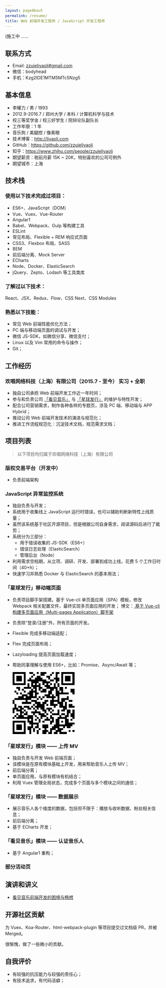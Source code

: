 ```yaml
---
layout: pageAbout
permalink: /resume/
title: Web 前端开发工程师 / JavaScript 开发工程师 
---
```


(施工中 ……

## 联系方式

- Email: <a href="mailto:zzuieliyaoli@gmail.com">zzuieliyaoli#gmail.com</a>
- 微信：bodyhead
- 手机：Kzg2IDE1MTM5MTc5Nzg5

## 基本信息

- 李耀力 / 男 / 1993
- 2012.9-2016.7 / 郑州大学 / 本科 / 计算机科学与技术
- 校三等奖学金 / 校三好学生 / 院辩论队副队长
- 工作年限：1 年
- 音乐狗 / 美腿控 / 像素眼
- 技术博客：<a href="http://liyaoli.com" target="_blank">http://liyaoli.com</a>
- GitHub：<a href="https://github.com/zzuieliyaoli" target="_blank">https://github.com/zzuieliyaoli</a>
- 知乎：<a href="https://www.zhihu.com/people/zzuieliyaoli" target="_blank">https://www.zhihu.com/people/zzuieliyaoli</a> 
- 期望薪资：税前月薪 15K ~ 20K，特别喜欢的公司可例外
- 期望城市：上海

## 技术栈

### 使用以下技术完成过项目：

- ES6+、JavaScript（DOM）
- Vue、Vuex、Vue-Router
- Angular1
- Babel、Webpack、Gulp 等构建工具
- ESLint
- 常见布局、Flexible + REM 响应式页面
- CSS3、Flexbox 布局、SASS
- BEM
- 前后端分离、Mock Server
- ECharts
- Node、Docker、ElasticSearch
- jQuery、Zepto、Lodash 等工具类库

### 了解过以下技术：

React、JSX、Redux、Flow、CSS Next、CSS Modules

### 熟悉以下技能：

- 常见 Web 前端性能优化方法；
- PC 端与移动端页面的调试与开发；
- 微信 JS-SDK，如微信分享、微信支付；
- Linux 以及 Vim 常用的命令与操作；
- Git；

## 工作经历

### 欢唱网络科技（上海）有限公司（2015.7 - 至今） 实习 + 全职

- 独自公司承担 Web 前端开发工作近一年时间；
- 参与和负责公司 <a href="https://www.kanjian.com" target="_blank">「看见音乐」</a> 与
 <a href="https://star.kanjian.com" target="_blank">「星球发行」</a> 的维护与特性开发；
- 配合公司营销需求，制作各种各样的专题页，涉及 PC 端、移动端与 APP Hybrid；
- 推动公司 Web 前端开发技术的演进与规范化；
- 推进工作流程规范化：沉淀技术文档，规范需求文档；

## 项目列表

> 以下项目均归属于欢唱网络科技（上海）有限公司

### 版权交易平台（开发中）

- 负责前端架构

### JavaScript 异常监控系统

- 独自负责与开发；
- 系统用于收集线上 JavaScript 运行时错误，也可以辅助判断新特性上线质量；
- 虽然该系统基于社区开源项目，但是根据公司自身需求，阅读源码后进行了裁剪；
- 系统分为三部分：
  - 用于错误收集的 JS-SDK（ES6+）
  - 错误日志处理（ElasticSearch）
  - 管理后台（Node）
- 利用需求空档期，从立项、调研、开发、部署到成功上线，花费 5 个工作日时间（40+h）；
- 快速学习并熟悉 Docker 与 ElasticSearch 的基本用法；

### 「星球发行」移动端页面

- 负责项目脚手架搭建。基于 Vue-cli 单页面应用（SPA）模板，修改 Webpack 相关配置文件，最终实现多页面应用的开发；
博文：<a href="/2017-05-06/vue-multi-pages-application-boilerplate-modified-by-vue-cli.html" target="_blank">
基于 Vue-cli 构建多页面应用（Multi-pages Application）脚手架</a>  
- 负责除“登录/注册”外，所有页面的开发。
- Flexible 完成多移动端适配；
- Flex 完成页面布局；
- Lazyloading 提高页面加载速度；
- 帮助同事理解与使用 ES6+，比如：Promise、Async/Await 等；

  ![星球发行移动端页面](/images/resume/star-mobile.png)

### 「星球发行」模块 —— 上传 MV

- 独自负责与开发 Web 前端页面；
- 该模块是在原有模块基础上开发，用来帮助音乐人上传 MV；
- 前后端分离；
- 单页面应用，与原有模块有机结合；
- 利用 Vuex 管理全局状态，完成多个页面与多个模块之间的通信；

### 「星球发行」模块 —— 数据展示

- 展示音乐人各个维度的数据，包括但不限于：播放与收听数据、粉丝相关信息；
- 前后端分离；
- 基于 ECharts 开发；

### 「看见音乐」模块 —— 认证音乐人

- 基于 Angular1 重构；

### 部分活动页

## 演讲和讲义

- <a href="/sliders/Architecture.html" target="_blank">看见音乐前端开发的困境与畅想</a>  

## 开源社区贡献

为 Vuex、Koa-Router、html-webpack-plugin 等项目提交过文档级 PR，并被 Merged。

很惭愧，做了一些微小的贡献。

## 自我评价

- 有较强的抗压能力与较强的责任心；
- 有技术追求，有代码洁癖；
